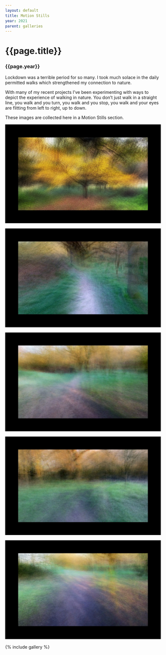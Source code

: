 ```yaml
---
layout: default
title: Motion Stills
year: 2021
parent: galleries
---
```


# {{page.title}}

### {{page.year}}


Lockdown was a terrible period for so many. I took much solace in the daily permitted walks which strengthened my connection to nature. 

With many of my recent projects I’ve been experimenting with ways to depict the experience of walking in nature. You don’t just walk in a straight line, you walk and you turn, you walk and you stop, you walk and your eyes are flitting from left to right, up to down.

These images are collected here in a Motion Stills section.

![{{page.title}}](motion-stills-01.webp "{{page.title}}")

![{{page.title}}](motion-stills-02.webp "{{page.title}}")

![{{page.title}}](motion-stills-03.webp "{{page.title}}")

![{{page.title}}](motion-stills-04.webp "{{page.title}}")

![{{page.title}}](motion-stills-05.webp "{{page.title}}")

{% include gallery %}